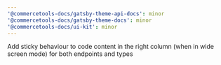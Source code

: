 ```yaml
---
'@commercetools-docs/gatsby-theme-api-docs': minor
'@commercetools-docs/gatsby-theme-docs': minor
'@commercetools-docs/ui-kit': minor
---
```


Add sticky behaviour to code content in the right column (when in wide screen mode) for both endpoints and types
